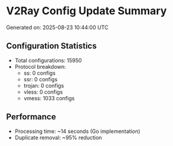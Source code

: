 # V2Ray Config Update Summary
Generated on: 2025-08-23 10:44:00 UTC

## Configuration Statistics
- Total configurations: 15950
- Protocol breakdown:
  - ss: 0 configs
  - ssr: 0 configs
  - trojan: 0 configs
  - vless: 0 configs
  - vmess: 1033 configs

## Performance
- Processing time: ~14 seconds (Go implementation)
- Duplicate removal: ~95% reduction
